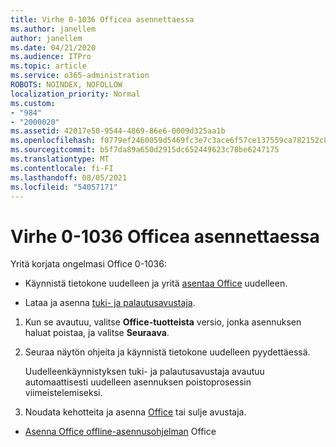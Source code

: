 ```yaml
---
title: Virhe 0-1036 Officea asennettaessa
ms.author: janellem
author: janellem
ms.date: 04/21/2020
ms.audience: ITPro
ms.topic: article
ms.service: o365-administration
ROBOTS: NOINDEX, NOFOLLOW
localization_priority: Normal
ms.custom:
- "984"
- "2000020"
ms.assetid: 42017e50-9544-4869-86e6-0009d325aa1b
ms.openlocfilehash: f0779ef2460059d5469fc3e7c3ace6f57ce137559ca782152c8c312eb1a5b07d
ms.sourcegitcommit: b5f7da89a650d2915dc652449623c78be6247175
ms.translationtype: MT
ms.contentlocale: fi-FI
ms.lasthandoff: 08/05/2021
ms.locfileid: "54057171"
---
```

# <a name="error-0-1036-when-installing-office"></a>Virhe 0-1036 Officea asennettaessa

Yritä korjata ongelmasi Office 0-1036:
  
- Käynnistä tietokone uudelleen ja yritä [asentaa Office](https://portal.office.com/OLS/MySoftware.aspx) uudelleen.

- Lataa ja asenna [tuki- ja palautusavustaja](https://aka.ms/SARA-OfficeUninstall-Alchemy).

1. Kun se avautuu, valitse **Office-tuotteista** versio, jonka asennuksen haluat poistaa, ja valitse **Seuraava**.

2. Seuraa näytön ohjeita ja käynnistä tietokone uudelleen pyydettäessä.

    Uudelleenkäynnistyksen tuki- ja palautusavustaja avautuu automaattisesti uudelleen asennuksen poistoprosessin viimeistelemiseksi.

3. Noudata kehotteita ja asenna [Office](https://portal.office.com/OLS/MySoftware.aspx) tai sulje avustaja.

- [Asenna Office offline-asennusohjelman](https://support.office.com/article/f0a85fe7-118f-41cb-a791-d59cef96ad1c?wt.mc_id=Alchemy_ClientDIA) Office
